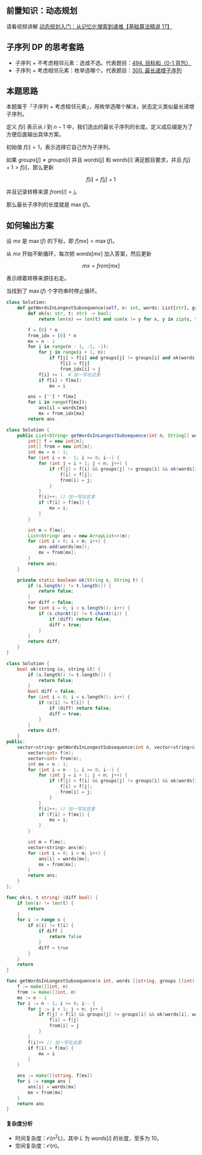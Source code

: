 ## 前置知识：动态规划

请看视频讲解 [动态规划入门：从记忆化搜索到递推【基础算法精讲 17】](https://b23.tv/72onpYq)

## 子序列 DP 的思考套路

- 子序列 + 不考虑相邻元素：选或不选。代表题目：[494. 目标和（0-1 背包）](https://leetcode.cn/problems/target-sum/)
- 子序列 + 考虑相邻元素：枚举选哪个。代表题目：[300. 最长递增子序列](https://leetcode.cn/problems/longest-increasing-subsequence/)

## 本题思路

本题属于「子序列 + 考虑相邻元素」，用枚举选哪个解决，状态定义类似最长递增子序列。

定义 $f[i]$ 表示从 $i$ 到 $n-1$ 中，我们选出的最长子序列的长度。定义成后缀是为了方便后面输出具体方案。

初始值 $f[i]=1$，表示选择它自己作为子序列。

如果 $\textit{groups}[j] \ne \textit{groups}[i]$ 并且 $\textit{words}[j]$ 和 $\textit{words}[i]$ 满足题目要求，并且 $f[j]+1 > f[i]$，那么更新

$$
f[i] = f[j] + 1
$$

并且记录转移来源 $\textit{from}[i] = j$。

那么最长子序列的长度就是 $\max(f)$。

## 如何输出方案

设 $\textit{mx}$ 是 $\max(f)$ 的下标，即 $f[\textit{mx}]=\max(f)$。

从 $\textit{mx}$ 开始不断循环，每次把 $\textit{words}[mx]$ 加入答案，然后更新

$$
mx = \textit{from}[mx]
$$

表示顺着转移来源往右走。

当找到了 $\max(f)$ 个字符串时停止循环。

```py [sol-Python3]
class Solution:
    def getWordsInLongestSubsequence(self, n: int, words: List[str], groups: List[int]) -> List[str]:
        def ok(s: str, t: str) -> bool:
            return len(s) == len(t) and sum(x != y for x, y in zip(s, t)) == 1

        f = [0] * n
        from_idx = [0] * n
        mx = n - 1
        for i in range(n - 1, -1, -1):
            for j in range(i + 1, n):
                if f[j] > f[i] and groups[j] != groups[i] and ok(words[i], words[j]):
                    f[i] = f[j]
                    from_idx[i] = j
            f[i] += 1  # 加一写在这里
            if f[i] > f[mx]:
                mx = i

        ans = [''] * f[mx]
        for i in range(f[mx]):
            ans[i] = words[mx]
            mx = from_idx[mx]
        return ans
```

```java [sol-Java]
class Solution {
    public List<String> getWordsInLongestSubsequence(int n, String[] words, int[] groups) {
        int[] f = new int[n];
        int[] from = new int[n];
        int mx = n - 1;
        for (int i = n - 1; i >= 0; i--) {
            for (int j = i + 1; j < n; j++) {
                if (f[j] > f[i] && groups[j] != groups[i] && ok(words[i], words[j])) {
                    f[i] = f[j];
                    from[i] = j;
                }
            }
            f[i]++; // 加一写在这里
            if (f[i] > f[mx]) {
                mx = i;
            }
        }

        int m = f[mx];
        List<String> ans = new ArrayList<>(m);
        for (int i = 0; i < m; i++) {
            ans.add(words[mx]);
            mx = from[mx];
        }
        return ans;
    }

    private static boolean ok(String s, String t) {
        if (s.length() != t.length()) {
            return false;
        }
        var diff = false;
        for (int i = 0; i < s.length(); i++) {
            if (s.charAt(i) != t.charAt(i)) {
                if (diff) return false;
                diff = true;
            }
        }
        return diff;
    }
}
```

```cpp [sol-C++]
class Solution {
    bool ok(string &s, string &t) {
        if (s.length() != t.length()) {
            return false;
        }
        bool diff = false;
        for (int i = 0; i < s.length(); i++) {
            if (s[i] != t[i]) {
                if (diff) return false;
                diff = true;
            }
        }
        return diff;
    }
public:
    vector<string> getWordsInLongestSubsequence(int n, vector<string>& words, vector<int>& groups) {
        vector<int> f(n);
        vector<int> from(n);
        int mx = n - 1;
        for (int i = n - 1; i >= 0; i--) {
            for (int j = i + 1; j < n; j++) {
                if (f[j] > f[i] && groups[j] != groups[i] && ok(words[i], words[j])) {
                    f[i] = f[j];
                    from[i] = j;
                }
            }
            f[i]++; // 加一写在这里
            if (f[i] > f[mx]) {
                mx = i;
            }
        }

        int m = f[mx];
        vector<string> ans(m);
        for (int i = 0; i < m; i++) {
            ans[i] = words[mx];
            mx = from[mx];
        }
        return ans;
    }
};
```

```go [sol-Go]
func ok(s, t string) (diff bool) {
	if len(s) != len(t) {
		return
	}
	for i := range s {
		if s[i] != t[i] {
			if diff {
				return false
			}
			diff = true
		}
	}
	return
}

func getWordsInLongestSubsequence(n int, words []string, groups []int) []string {
	f := make([]int, n)
	from := make([]int, n)
	mx := n - 1
	for i := n - 1; i >= 0; i-- {
		for j := i + 1; j < n; j++ {
			if f[j] > f[i] && groups[j] != groups[i] && ok(words[i], words[j]) {
				f[i] = f[j]
				from[i] = j
			}
		}
		f[i]++ // 加一写在这里
		if f[i] > f[mx] {
			mx = i
		}
	}

	ans := make([]string, f[mx])
	for i := range ans {
		ans[i] = words[mx]
		mx = from[mx]
	}
	return ans
}
```

#### 复杂度分析

- 时间复杂度：$\mathcal{O}(n^2L)$，其中 $L$ 为 $\textit{words}[i]$ 的长度，至多为 $10$。
- 空间复杂度：$\mathcal{O}(n)$。
